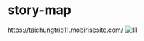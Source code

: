 # story-map
https://taichungtrip11.mobirisesite.com/
![11](https://user-images.githubusercontent.com/94450530/141975063-4abeab4f-1311-4496-91b4-d9db137f549d.png)
